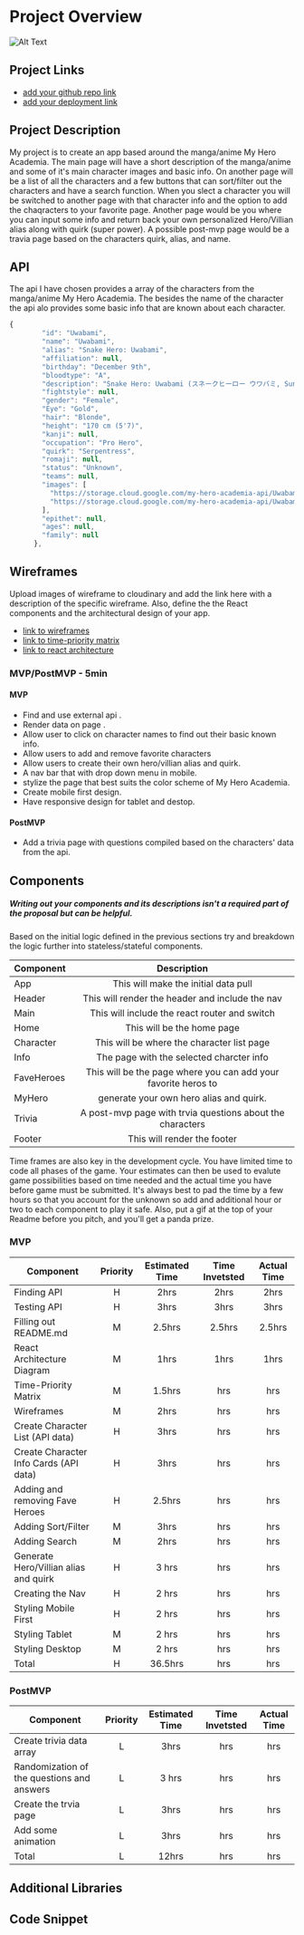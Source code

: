 # Project Overview

![Alt Text](https://i.pinimg.com/originals/e6/f7/10/e6f7108412d3f772f6473cb0f7aa5474.gif)

## Project Links

- [add your github repo link](https://github.com/dctang4/Project-2-329.git)
- [add your deployment link](https://fervent-bose-0456b2.netlify.app/)

## Project Description

<!-- Use this section to describe your final project and perhaps any links to relevant sites that help convey the concept and\or functionality. -->

My project is to create an app based around the manga/anime My Hero Academia. The main page will have a short description of the manga/anime and some of it's main character images and basic info. On another page will be a list of all the characters and a few buttons that can sort/filter out the characters and have a search function. When you slect a character you will be switched to another page with that character info and the option to add the chaqracters to your favorite page. Another page would be you where you can input some info and return back your own personalized Hero/Villian alias along with quirk (super power). A possible post-mvp page would be a travia page based on the characters quirk, alias, and name.  

## API

<!-- Use this section to include info about the API you have chosen and a code snippet of the data that it returns and is required for your project.  -->

The api I have chosen provides a array of the characters from the manga/anime My Hero Academia.  The besides the name of the character the api alo provides some basic info that are known about each character.


``` js
{
        "id": "Uwabami",
        "name": "Uwabami",
        "alias": "Snake Hero: Uwabami",
        "affiliation": null,
        "birthday": "December 9th",
        "bloodtype": "A",
        "description": "Snake Hero: Uwabami (スネークヒーロー ウワバミ, Sunēku Hīrō Uwabami?) is a Pro Hero and a celebrity.",
        "fightstyle": null,
        "gender": "Female",
        "Eye": "Gold",
        "hair": "Blonde",
        "height": "170 cm (5'7)",
        "kanji": null,
        "occupation": "Pro Hero",
        "quirk": "Serpentress",
        "romaji": null,
        "status": "Unknown",
        "teams": null,
        "images": [
          "https://storage.cloud.google.com/my-hero-academia-api/Uwabami-1.jpg",
          "https://storage.cloud.google.com/my-hero-academia-api/Uwabami.jpg"
        ],
        "epithet": null,
        "ages": null,
        "family": null
      },
```


## Wireframes

Upload images of wireframe to cloudinary and add the link here with a description of the specific wireframe. Also, define the the React components and the architectural design of your app.

- [link to wireframes]()
- [link to time-priority matrix](https://www.figma.com/proto/TyTFeka4992fpzpYGDPfqF/Project-2-329-Time-Priority-Matrix?node-id=1%3A2&scaling=min-zoom&page-id=0%3A1)
- [link to react architecture](https://docs.google.com/presentation/d/17NVojexkzh3ptI286mghVwQZl1-8aGWFQIdKW78fHqo/edit?usp=sharing)


### MVP/PostMVP - 5min

<!-- The functionality will then be divided into two separate lists: MPV and PostMVP.  Carefully decided what is placed into your MVP as the client will expect this functionality to be implemented upon project completion.   -->

#### MVP
- Find and use external api .
- Render data on page .
- Allow user to click on character names to find out their basic known info.
- Allow users to add and remove favorite characters
- Allow users to create their own hero/villian alias and quirk.
- A nav bar that with drop down menu in mobile.
- stylize the page that best suits the color scheme of My Hero Academia.
- Create mobile first design.
- Have responsive design for tablet and destop.

#### PostMVP

- Add a trivia page with questions compiled based on the characters' data from the api.

## Components
##### Writing out your components and its descriptions isn't a required part of the proposal but can be helpful.

Based on the initial logic defined in the previous sections try and breakdown the logic further into stateless/stateful components. 

| Component | Description | 
| --- | :---: |  
| App | This will make the initial data pull | 
| Header | This will render the header and include the nav | 
| Main | This will include the react router and switch |
| Home | This will be the home page |
| Character | This will be where the character list page |
| Info | The page with the selected charcter info |
| FaveHeroes | This will be the page where you can add your favorite heros to |
| MyHero | generate your own hero alias and quirk. |
| Trivia | A post-mvp page with trvia questions about the characters |
| Footer | This will render the footer | 


Time frames are also key in the development cycle.  You have limited time to code all phases of the game.  Your estimates can then be used to evalute game possibilities based on time needed and the actual time you have before game must be submitted. It's always best to pad the time by a few hours so that you account for the unknown so add and additional hour or two to each component to play it safe. Also, put a gif at the top of your Readme before you pitch, and you'll get a panda prize.

### MVP

| Component | Priority | Estimated Time | Time Invetsted | Actual Time |
| --- | :---: |  :---: | :---: | :---: |
| Finding API | H | 2hrs| 2hrs | 2hrs |
| Testing API | H | 3hrs| 3hrs | 3hrs |
| Filling out README.md | M | 2.5hrs | 2.5hrs | 2.5hrs |
| React Architecture Diagram | M | 1hrs | 1hrs | 1hrs |
| Time-Priority Matrix | M | 1.5hrs | hrs | hrs |
| Wireframes | M | 2hrs | hrs | hrs |
| Create Character List (API data) | H | 3hrs| hrs | hrs |
| Create Character Info Cards (API data) | H | 3hrs | hrs | hrs |
| Adding and removing Fave Heroes | H | 2.5hrs | hrs | hrs |
| Adding Sort/Filter | M | 3hrs| hrs | hrs |
| Adding Search | M | 2hrs| hrs | hrs |
| Generate Hero/Villian alias and quirk | H | 3 hrs | hrs | hrs |
| Creating the Nav | H | 2 hrs | hrs | hrs |
| Styling Mobile First| H | 2 hrs | hrs | hrs |
| Styling Tablet | M | 2 hrs | hrs | hrs |
| Styling Desktop | M | 2 hrs | hrs | hrs |
| Total | H | 36.5hrs| hrs | hrs |

### PostMVP

| Component | Priority | Estimated Time | Time Invetsted | Actual Time |
| --- | :---: |  :---: | :---: | :---: |
| Create trivia data array | L | 3hrs | hrs | hrs |
| Randomization of the questions and answers | L | 3 hrs | hrs | hrs |
| Create the trvia page | L | 3hrs | hrs | hrs |
| Add some animation | L | 3hrs | hrs | hrs
| Total | L | 12hrs| hrs | hrs |

## Additional Libraries
 <!-- Use this section to list all supporting libraries and thier role in the project such as Axios, ReactStrap, D3, etc.  -->

## Code Snippet

<!-- Use this section to include a brief code snippet of functionality that you are proud of an a brief description.  Code snippet should not be greater than 10 lines of code. 

```
function reverse(string) {
	// here is the code to reverse a string of text
}
``` -->